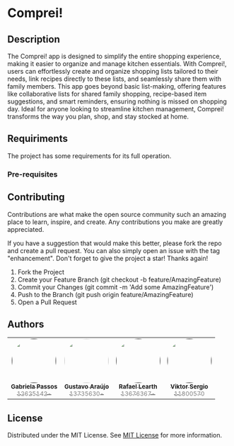 # Comprei!

## Description

The Comprei! app is designed to simplify the entire shopping experience, making it easier to organize and manage kitchen essentials. With Comprei!, users can effortlessly create and organize shopping lists tailored to their needs, link recipes directly to these lists, and seamlessly share them with family members. This app goes beyond basic list-making, offering features like collaborative lists for shared family shopping, recipe-based item suggestions, and smart reminders, ensuring nothing is missed on shopping day. Ideal for anyone looking to streamline kitchen management, Comprei! transforms the way you plan, shop, and stay stocked at home.

## Requiriments

The project has some requirements for its full operation.

### Pre-requisites


## Contributing

Contributions are what make the open source community such an amazing place to learn, inspire, and create. Any contributions you make are greatly appreciated.

If you have a suggestion that would make this better, please fork the repo and create a pull request. You can also simply open an issue with the tag "enhancement". Don't forget to give the project a star! Thanks again!

1. Fork the Project
2. Create your Feature Branch (git checkout -b feature/AmazingFeature)
3. Commit your Changes (git commit -m 'Add some AmazingFeature')
4. Push to the Branch (git push origin feature/AmazingFeature)
5. Open a Pull Request

## Authors

<table>
  <tr>

 <td align="center" style="border: none;">
      <a href="" title="">
        <img src="https://avatars.githubusercontent.com/u/105086952?v=4" width="100px;"  style="border-radius: 50%;"><br>
        <sub>
          <b>Gabriela Passos<br></b>
		  <span style="color:grey;">12625142-</span>
        </sub>
      </a>
    </td>
    <td align="center" style="border: none;">
      <a href="https://www.linkedin.com/in/guaraujoc/" title="https://www.linkedin.com/in/guaraujoc/">
        <img src="https://avatars.githubusercontent.com/u/130992375?s=400&u=168448c320a3ad61a9737a30880fa942249baedc&v=4" width="100px;"  style="border-radius: 50%;"><br>
        <sub>
          <b>Gustavo Araújo<br></b>
		  <span style="color:grey;">13735630-</span>
        </sub>
      </a>
    </td>

 <td align="center" style="border: none;">
      <a href="" title="">
        <img src="https://avatars.githubusercontent.com/u/113041643?s=96&v=4" width="100px;"  style="border-radius: 50%;"><br>
        <sub>
          <b>Rafael Learth<br></b>
		  <span style="color:grey;">13676367-</span>
        </sub>
      </a>
    </td>

 <td align="center" style="border: none;">
      <a href="" title="">
        <img src="https://avatars.githubusercontent.com/u/26116598?v=4" width="100px;"  style="border-radius: 50%;"><br>
        <sub>
          <b>Viktor Sergio<br></b>
		  <span style="color:grey;">11800570</span>
        </sub>
      </a>
    </td>



	
  </tr>
</table>

## License

Distributed under the MIT License. See [MIT License](https://opensource.org/license/MIT) for more information.
